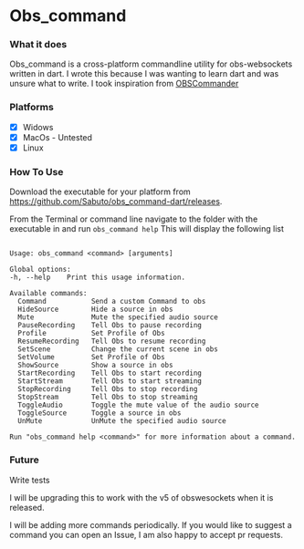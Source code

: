 # Obs_command

### What it does

Obs_command is a cross-platform commandline utility for obs-websockets written in dart. I wrote this because I was
wanting to learn dart and was unsure what to write. I took inspiration
from [OBSCommander](https://github.com/REALDRAGNET/OBSCommand)

### Platforms

- [x] Widows
- [x] MacOs - Untested
- [x] Linux

### How To Use

Download the executable for your platform from https://github.com/Sabuto/obs_command-dart/releases.

From the Terminal or command line navigate to the folder with the executable in and run
```obs_command help```
This will display the following list

```A command runner for obs written in dart by Sacrementus

Usage: obs_command <command> [arguments]

Global options:
-h, --help    Print this usage information.

Available commands:
  Command           Send a custom Command to obs
  HideSource        Hide a source in obs
  Mute              Mute the specified audio source
  PauseRecording    Tell Obs to pause recording
  Profile           Set Profile of Obs
  ResumeRecording   Tell Obs to resume recording
  SetScene          Change the current scene in obs
  SetVolume         Set Profile of Obs
  ShowSource        Show a source in obs
  StartRecording    Tell Obs to start recording
  StartStream       Tell Obs to start streaming
  StopRecording     Tell Obs to stop recording
  StopStream        Tell Obs to stop streaming
  ToggleAudio       Toggle the mute value of the audio source
  ToggleSource      Toggle a source in obs
  UnMute            UnMute the specified audio source

Run "obs_command help <command>" for more information about a command.
```

### Future

Write tests

I will be upgrading this to work with the v5 of obswesockets when it is released.

I will be adding more commands periodically. If you would like to suggest a command you can open an Issue, I am also
happy to accept pr requests.